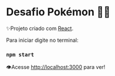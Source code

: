 # Desafio Pokémon 🐱‍👤

✨Projeto criado com [React](https://github.com/facebook/create-react-app).

Para iniciar digite no terminal:

### `npm start`

👁Acesse [http://localhost:3000](http://localhost:3000) para ver!



